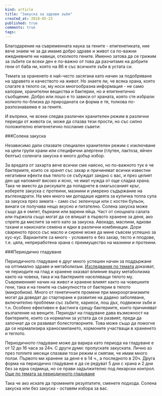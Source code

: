 ```yaml
---
kind: article
title: "Закуска за здрави зъби"
created_at: 2018-05-23
published: true
comments: true
tags:
--- 
```

Благодарение на съвременната наука за гените - епигенетиката, ние вече знаем че за да имаме добро здраве и живот са по-важни ежедневните ни навици, отколкото гените. Именно затова да се грижим за зъбите си всеки ден е по-важно от това да разчитаме на добрите гени от баба ни, която на 86 е със всичките зъби в устата си.

Темата за храненето е най-често засягана като начин за подобряване на здравето и качеството на живот. Но знаете ли, че всяка храна, която слагате в тялото си, му носи многообразна информация - не само калории, хранителни вещества и бактерии, но и епигенетично съобщение. Добро или лошо е то зависи от храната, която сте избрали: колкото по-близка до природаната си форма е тя, толкова по-разпознаваема е за гените.


И въпреки, че всеки следва различен хранителен режим в различни периоди от живота си, може да спазва тези прости, но със силно положително епигенетично послание съвети:

<!-- more -->

###Солена закуска

Независимо дали спазвате специален хранителен режим с изключване на цели групи храни или специфични алергени (глутен, лактоза, яйчен белтък) солената закуска е много добър избор.

За вредата от захарта вече всички сме наясно, но по-важното тук е че бактериите, които се хранят със захар и причиняват всички известни негативни ефекти във тялото се събуждат заедно с вас, и през целият ден ще напомнят високо и ясно, че имат нужда от още сладка храна. Така че вместо да рискувате да попаднете в омагьосаният кръг, изберете закуска с протеини, мазнини и умерено съдържание на въглехидрати. На мен много ми допадаше идеята за купичка топла супа за закуска през зимата - само със зеленчуци или с костен бульон, винаги се получава нещо вкусно и питателно. Солена закуска може също да е омлет, бъркани или варени яйца. Част от снощната салата или пържола също могат да се впишат в първото хранене за деня, ако спрете да мислите за него като за закуска. Авокадо, маслини, ядкови тахани и накиснати семена и ядки в различни комбинации. Дори свареното просо със масло и сирене може да мине съвсем успешно за кус-кус. Вариантите са много - условието е без захар, тесто и плодове, т.е. цяла, непреработена храна с преимущество на мазнини и протеини.


###Периодично гладуване

Периодичното гладуване е друг много успешен начин за поддържане на оптимално здраве и метаболизъм. [Изследвания по темата](https://www.ncbi.nlm.nih.gov/pubmed/25470548) доказват, че периодите на глад и хранене оказват влияние върху метаболизма както на човека, така и на бактериите населяващи тялото му. Съвременният начин на живот и хранене влияят както на човешките гени, така и на гените на съвкупността от бактерии в тялото (микробиом). Много от генетичните промени при микроорганизмите могат да доведат до стартиране и развитие на дадено заболяване, включително проблеми със зъбите, кариеси, лош дъх, подвижни зъби и т.н. Особено ефективен е фастинга срещу бактериите, които причиняват възпаление на венците. Периодът на гладуване дава възможност на бактериите, които са нормални за устата да се развият, преди да започнат да се развиват болестотворните. Това може също да помогне да се нормализира храносмилането, хормоните участващи в храненето и теглото.

Периодичното гладуване може да варира като периода на гладуване е от 12 до 16 часа за 24ч. С други думи: пропускате закуската. Лично аз през топлите месеци спазвам този режим и смятам, че имам много ползи. Първото ми хранене за деня е в 14 ч., а последното в 20ч.
Друга форма на периодично гладуване е да се редуват 5 дни с храна и 2 дни без за една седмица, но се прави задължително под лекарски контрол. [Още по темата за периодичното гладуване](https://bezkaries.com/blog/2014-11-11-%D0%B7%D0%B0%D0%BA%D1%83%D1%81%D0%BA%D0%B0/)


Така че ако искате да промените резултатите, сменете подхода. Солена закуска или без закуска - оставям избора за вас.
